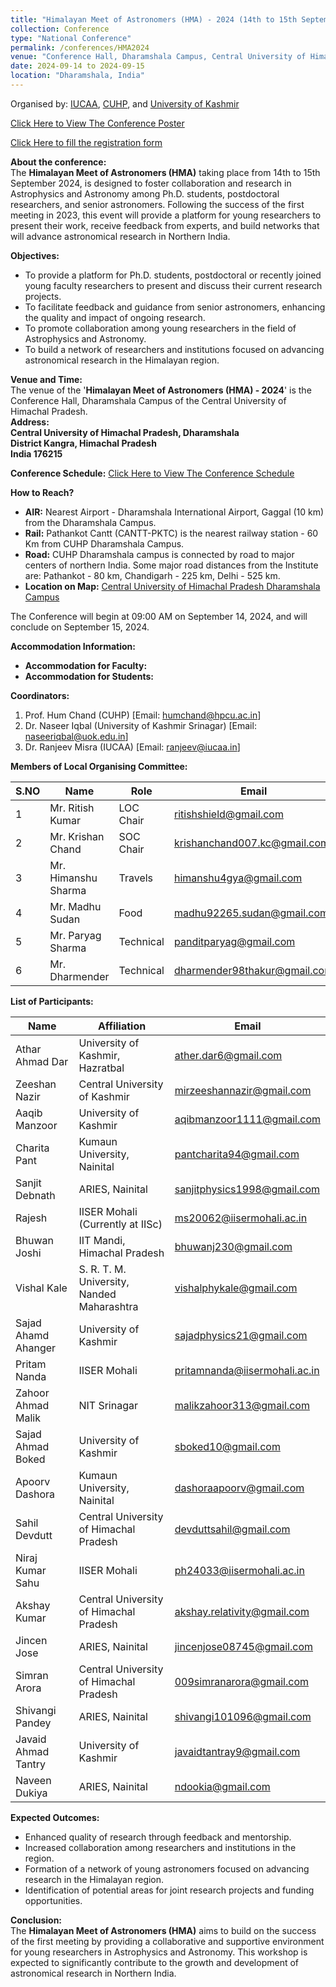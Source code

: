 ```yaml
---
title: "Himalayan Meet of Astronomers (HMA) - 2024 (14th to 15th September)"
collection: Conference
type: "National Conference"
permalink: /conferences/HMA2024
venue: "Conference Hall, Dharamshala Campus, Central University of Himachal Pradesh, Dharamshala, H.P., India"
date: 2024-09-14 to 2024-09-15
location: "Dharamshala, India"
---
```

Organised by: [IUCAA](https://www.iucaa.in/en/), [CUHP](https://www.cuhimachal.ac.in/index.php/SPMS/department/dept_physics_astronomical), and [University of Kashmir](https://www.kashmiruniversity.net/)

[Click Here to View The Conference Poster](https://chandrastarclub.github.io/files/HMA2_IUCAA_CUHP_v2_poster-3.pdf) <!-- Replace with the actual link to the poster -->

[Click Here to fill the registration form](https://forms.gle/sL6GPFKiudfbZFxG6) <!-- Replace with the actual link to the form -->

**About the conference:**  
The **Himalayan Meet of Astronomers (HMA)** taking place from 14th to 15th September 2024, is designed to foster collaboration and research in Astrophysics and Astronomy among Ph.D. students, postdoctoral researchers, and senior astronomers. Following the success of the first meeting in 2023, this event will provide a platform for young researchers to present their work, receive feedback from experts, and build networks that will advance astronomical research in Northern India.

**Objectives:**  
- To provide a platform for Ph.D. students, postdoctoral or recently joined young faculty researchers to present and discuss their current research projects.
- To facilitate feedback and guidance from senior astronomers, enhancing the quality and impact of ongoing research.
- To promote collaboration among young researchers in the field of Astrophysics and Astronomy.
- To build a network of researchers and institutions focused on advancing astronomical research in the Himalayan region.

**Venue and Time:**  
The venue of the '**Himalayan Meet of Astronomers (HMA) - 2024**' is the Conference Hall, Dharamshala Campus of the Central University of Himachal Pradesh.  
**Address:**  
**Central University of Himachal Pradesh, Dharamshala**  
**District Kangra, Himachal Pradesh**  
**India 176215**  

**Conference Schedule:** [Click Here to View The Conference Schedule](#) <!-- Replace with the actual link to the schedule -->

**How to Reach?**

- **AIR:** Nearest Airport - Dharamshala International Airport, Gaggal (10 km) from the Dharamshala Campus.
- **Rail:** Pathankot Cantt (CANTT-PKTC) is the nearest railway station - 60 Km from CUHP Dharamshala Campus.
- **Road:** CUHP Dharamshala campus is connected by road to major centers of northern India. Some major road distances from the Institute are: Pathankot - 80 km, Chandigarh - 225 km, Delhi - 525 km.
- **Location on Map:** [Central University of Himachal Pradesh Dharamshala Campus](https://maps.app.goo.gl/Y8TLwJDbiRtn1JQu6)

The Conference will begin at 09:00 AM on September 14, 2024, and will conclude on September 15, 2024.

**Accommodation Information:**

- **Accommodation for Faculty:**
- **Accommodation for Students:**

**Coordinators:**

1. Prof. Hum Chand (CUHP) [Email: humchand@hpcu.ac.in]
2. Dr. Naseer Iqbal (University of Kashmir Srinagar) [Email: naseeriqbal@uok.edu.in]
3. Dr. Ranjeev Misra (IUCAA) [Email: ranjeev@iucaa.in]

**Members of Local Organising Committee:**

| S.NO | Name              | Role        | Email                          | Contact        |
|------|-------------------|-------------|--------------------------------|----------------|
| 1    | Mr. Ritish Kumar  | LOC Chair   | ritishshield@gmail.com         | 85806 68173    |
| 2    | Mr. Krishan Chand | SOC Chair   |krishanchand007.kc@gmail.com    |  8091712308    |
| 3    | Mr. Himanshu Sharma | Travels   | himanshu4gya@gmail.com         | 8005542176     |
| 4    | Mr. Madhu Sudan   | Food        | madhu92265.sudan@gmail.com     | 7717329692     |
| 5    | Mr. Paryag Sharma | Technical   | panditparyag@gmail.com         | 7018023532     |
| 6    | Mr. Dharmender    | Technical   | dharmender98thakur@gmail.com   | 8219186467     |

**List of Participants:**

| Name              | Affiliation                              | Email                        |
|-------------------|------------------------------------------|------------------------------|
| Athar Ahmad Dar    | University of Kashmir, Hazratbal         | ather.dar6@gmail.com          |
| Zeeshan Nazir      | Central University of Kashmir            | mirzeeshannazir@gmail.com     |
| Aaqib Manzoor      | University of Kashmir                    | aqibmanzoor1111@gmail.com     |
| Charita Pant       | Kumaun University, Nainital              | pantcharita94@gmail.com       |
| Sanjit Debnath     | ARIES, Nainital                          | sanjitphysics1998@gmail.com   |
| Rajesh             | IISER Mohali (Currently at IISc)         | ms20062@iisermohali.ac.in     |
| Bhuwan Joshi       | IIT Mandi, Himachal Pradesh              | bhuwanj230@gmail.com          |
| Vishal Kale        | S. R. T. M. University, Nanded Maharashtra | vishalphykale@gmail.com      |
| Sajad Ahamd Ahanger | University of Kashmir                   | sajadphysics21@gmail.com      |
| Pritam Nanda       | IISER Mohali                             | pritamnanda@iisermohali.ac.in |
| Zahoor Ahmad Malik | NIT Srinagar                             | malikzahoor313@gmail.com      |
| Sajad Ahmad Boked  | University of Kashmir                    | sboked10@gmail.com            |
| Apoorv Dashora     | Kumaun University, Nainital              | dashoraapoorv@gmail.com       |
| Sahil Devdutt      | Central University of Himachal Pradesh   | devduttsahil@gmail.com        |
| Niraj Kumar Sahu   | IISER Mohali                             | ph24033@iisermohali.ac.in     |
| Akshay Kumar       | Central University of Himachal Pradesh   | akshay.relativity@gmail.com   |
| Jincen Jose        | ARIES, Nainital                          | jincenjose08745@gmail.com     |
| Simran Arora       | Central University of Himachal Pradesh   | 009simranarora@gmail.com      |
| Shivangi Pandey    | ARIES, Nainital                          | shivangi101096@gmail.com      |
| Javaid Ahmad Tantry | University of Kashmir                   | javaidtantray9@gmail.com      |
| Naveen Dukiya      | ARIES, Nainital                          | ndookia@gmail.com             |


**Expected Outcomes:**  
- Enhanced quality of research through feedback and mentorship.
- Increased collaboration among researchers and institutions in the region.
- Formation of a network of young astronomers focused on advancing research in the Himalayan region.
- Identification of potential areas for joint research projects and funding opportunities.

**Conclusion:**  
The **Himalayan Meet of Astronomers (HMA)** aims to build on the success of the first meeting by providing a collaborative and supportive environment for young researchers in Astrophysics and Astronomy. This workshop is expected to significantly contribute to the growth and development of astronomical research in Northern India.
